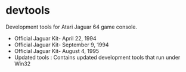 devtools
========

Development tools for Atari Jaguar 64 game console.

* Official Jaguar Kit- April 22, 1994
* Official Jaguar Kit- September 9, 1994
* Official Jaguar Kit- August 4, 1995
* Updated tools : Contains updated development tools that run under Win32
 

